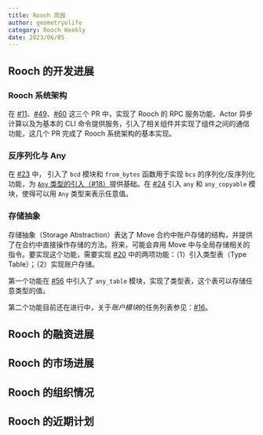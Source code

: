 ```yaml
---
title: Rooch 周报
author: geometryolife
category: Rooch Weekly
date: 2023/06/05
---
```


## Rooch 的开发进展

### Rooch 系统架构

在 [#11](https://github.com/rooch-network/rooch/issues/11)、[#49](https://github.com/rooch-network/rooch/pull/49)、[#60](https://github.com/rooch-network/rooch/pull/60) 这三个 PR 中，实现了 Rooch 的 RPC 服务功能、Actor 异步计算以及为基本的 CLI 命令提供服务，引入了相关组件并实现了组件之间的通信功能，这几个 PR 完成了 Rooch 系统架构的基本实现。

### 反序列化与 Any

在 [#23](https://github.com/rooch-network/rooch/pull/23) 中， 引入了 `bcd` 模块和 `from_bytes` 函数用于实现 `bcs` 的序列化/反序列化功能，为 [`Any` 类型的引入（#18）](https://github.com/rooch-network/rooch/issues/18)提供基础。在 [#24](https://github.com/rooch-network/rooch/pull/24) 引入 `any` 和 `any_copyable` 模块，使得可以用 `Any` 类型来表示任意值。

### 存储抽象

存储抽象（Storage Abstraction）表达了 Move 合约中账户存储的结构，并提供了在合约中直接操作存储的方法。将来，可能会弃用 Move 中与全局存储相关的指令。要实现这个功能，需要实现 [#20](https://github.com/rooch-network/rooch/issues/20) 中的两项功能：（1）引入类型表（Type Table）；（2）实现账户存储。

第一个功能在 [#56](https://github.com/rooch-network/rooch/pull/56) 中引入了 `any_table` 模块，实现了类型表，这个表可以存储任意类型的值。

第二个功能目前还在进行中，关于*账户模块*的任务列表参见：[#16](https://github.com/rooch-network/rooch/issues/16)。

## Rooch 的融资进展

## Rooch 的市场进展

## Rooch 的组织情况

## Rooch 的近期计划
